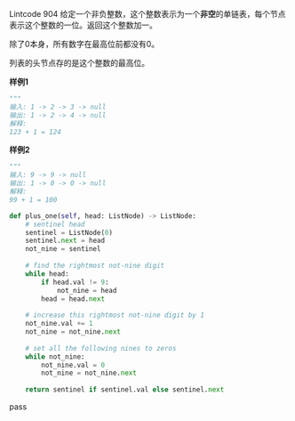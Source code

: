 Lintcode 904
给定一个非负整数，这个整数表示为一个**非空**的单链表，每个节点表示这个整数的一位。返回这个整数加一。

除了0本身，所有数字在最高位前都没有0。

列表的头节点存的是这个整数的最高位。

**样例1**
```python
"""
输入: 1 -> 2 -> 3 -> null
输出: 1 -> 2 -> 4 -> null
解释:
123 + 1 = 124
```
**样例2**
```python
"""
输入: 9 -> 9 -> null
输出: 1 -> 0 -> 0 -> null
解释:
99 + 1 = 100
```


```python
def plus_one(self, head: ListNode) -> ListNode:
	# sentinel head
	sentinel = ListNode(0)
	sentinel.next = head
	not_nine = sentinel
	
	# find the rightmost not-nine digit
	while head:
		if head.val != 9:
			not_nine = head
		head = head.next 
	
	# increase this rightmost not-nine digit by 1
	not_nine.val += 1
	not_nine = not_nine.next 
	
	# set all the following nines to zeros
	while not_nine:
		not_nine.val = 0
		not_nine = not_nine.next
	
	return sentinel if sentinel.val else sentinel.next
```
pass